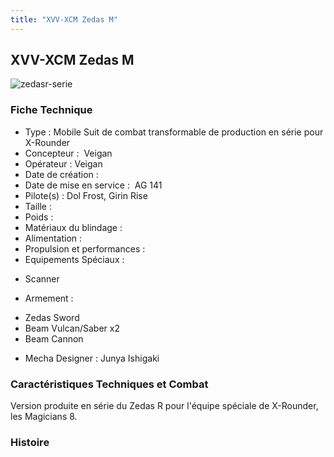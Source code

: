 ```yaml
---
title: "XVV-XCM Zedas M"
---
```


XVV-XCM Zedas M
---------------

![zedasr-serie](/images/stories/saga/gundamage/mechas/zedasr-serie.png)
 
### Fiche Technique


- Type : Mobile Suit de combat transformable de production en série pour X-Rounder  
- Concepteur :  Veigan  
- Opérateur : Veigan  
- Date de création :   
- Date de mise en service :  AG 141  
- Pilote(s) : Dol Frost, Girin Rise  
- Taille :   
- Poids :   
- Matériaux du blindage :   
- Alimentation :   
- Propulsion et performances :   
- Equipements Spéciaux :


* Scanner


- Armement :


* Zedas Sword
* Beam Vulcan/Saber x2
* Beam Cannon


- Mecha Designer : Junya Ishigaki


### Caractéristiques Techniques et Combat


Version produite en série du Zedas R pour l'équipe spéciale de X-Rounder, les Magicians 8.


### Histoire


 


